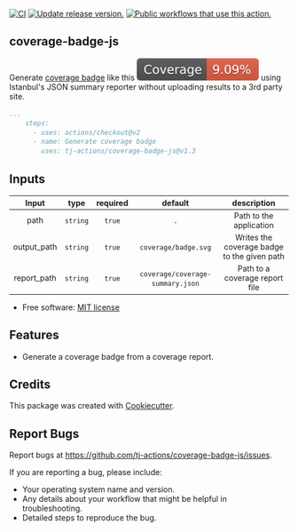 [![CI](https://github.com/tj-actions/coverage-badge-js/actions/workflows/test.yml/badge.svg)](https://github.com/tj-actions/coverage-badge-js/actions/workflows/test.yml) [![Update release version.](https://github.com/tj-actions/coverage-badge-js/actions/workflows/sync-release-version.yml/badge.svg)](https://github.com/tj-actions/coverage-badge-js/actions/workflows/sync-release-version.yml) <a href="https://github.com/search?q=tj-actions+coverage-badge-js+path%3A.github%2Fworkflows+language%3AYAML&type=code" target="_blank" title="Public workflows that use this action."><img src="https://img.shields.io/endpoint?url=https%3A%2F%2Fapi-git-master.endbug.vercel.app%2Fapi%2Fgithub-actions%2Fused-by%3Faction%3Dtj-actions%2Fcoverage-badge-js%26badge%3Dtrue" alt="Public workflows that use this action."></a>

coverage-badge-js
-----------------

Generate [coverage badge](https://www.npmjs.com/package/make-coverage-badge) like this ![coverage badge](./test-app/coverage/badge.svg) using Istanbul's JSON summary reporter without uploading results to a 3rd party site.

```yaml
...
    steps:
      - uses: actions/checkout@v2
      - name: Generate coverage badge
        uses: tj-actions/coverage-badge-js@v1.3
```


## Inputs

|   Input       |    type    |  required      |  default                              |  description  |
|:-------------:|:-----------:|:-------------:|:-------------------------------------:|:-------------:|
| path          |  `string`    |    `true`    |          `.`                          | Path to the application                      |
| output_path   |  `string`    |    `true`    |     `coverage/badge.svg`              | Writes the coverage badge to the given path  |
| report_path   |  `string`    |    `true`    |     `coverage/coverage-summary.json`  | Path to a coverage report file               |


* Free software: [MIT license](LICENSE)

Features
--------

* Generate a coverage badge from a coverage report.


Credits
-------

This package was created with [Cookiecutter](https://github.com/cookiecutter/cookiecutter).



Report Bugs
-----------

Report bugs at https://github.com/tj-actions/coverage-badge-js/issues.

If you are reporting a bug, please include:

* Your operating system name and version.
* Any details about your workflow that might be helpful in troubleshooting.
* Detailed steps to reproduce the bug.
